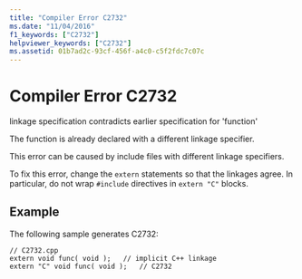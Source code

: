 ```yaml
---
title: "Compiler Error C2732"
ms.date: "11/04/2016"
f1_keywords: ["C2732"]
helpviewer_keywords: ["C2732"]
ms.assetid: 01b7ad2c-93cf-456f-a4c0-c5f2fdc7c07c
---
```

# Compiler Error C2732

linkage specification contradicts earlier specification for 'function'

The function is already declared with a different linkage specifier.

This error can be caused by include files with different linkage specifiers.

To fix this error, change the `extern` statements so that the linkages agree. In particular, do not wrap `#include` directives in `extern "C"` blocks.

## Example

The following sample generates C2732:

```
// C2732.cpp
extern void func( void );   // implicit C++ linkage
extern "C" void func( void );   // C2732
```